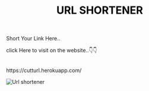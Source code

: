 


<h1 align="center" style="color: black"> URL SHORTENER</h1>
<br>
<p>Short Your Link Here..</p>
<p>click Here to visit on the website..👇👇 </p><br>
https://cutturl.herokuapp.com/

<p align="left">
  <img src="https://user-images.githubusercontent.com/10883694/108748268-4cacaa00-7536-11eb-8ee5-602300fa4d9e.png" alt="Url shortener">
 </p>




